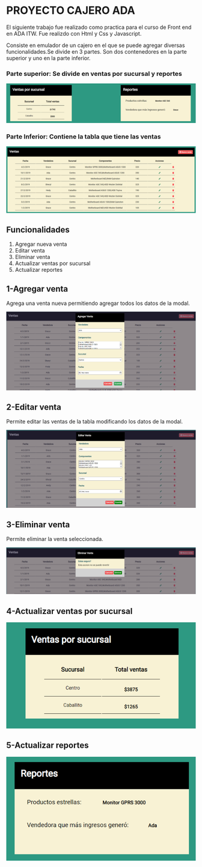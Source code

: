 # PROYECTO CAJERO ADA

El siguiente trabajo fue realizado como practica para el curso de Front end en ADA ITW. Fue realizdo con Html y Css y Javascript. 


Consiste en emulador de un cajero en el que se puede agregar diversas funcionalidades.Se divide en 3 partes. 
Son dos contenedores en la parte superior y uno en la parte inferior. 

###  Parte superior: Se divide en ventas por sucursal y reportes 

![GitHub Logo](img/superior.png)


###  Parte Inferior: Contiene la tabla que tiene las ventas

![GitHub Logo](img/tablaventas.png)

## Funcionalidades 

1. Agregar nueva venta 
2. Editar venta 
3. Eliminar venta 
4. Actualizar ventas por sucursal  
5. Actualizar reportes

## 1-Agregar venta  
Agrega una venta nueva permitiendo agregar todos los datos de la modal.

![GitHub Logo](img/modalagregarventa.png)

## 2-Editar venta
 Permite editar las ventas de la tabla modificando los datos de la modal.

![GitHub Logo](img/modaleditarventa.png)

## 3-Eliminar venta
Permite eliminar la venta seleccionada.

![GitHub Logo](img/modaleliminarventa.png)

## 4-Actualizar ventas por sucursal 

![GitHub Logo](img/actualizarventasporsucursal.png)

## 5-Actualizar reportes

![GitHub Logo](img/actualizareportes.png)

